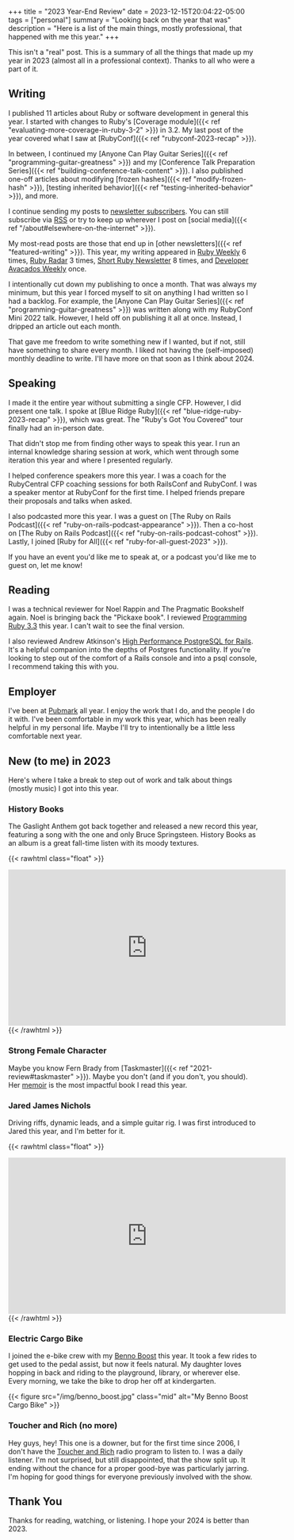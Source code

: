+++
title = "2023 Year-End Review"
date = 2023-12-15T20:04:22-05:00
tags = ["personal"]
summary = "Looking back on the year that was"
description = "Here is a list of the main things, mostly professional, that happened with me this year."
+++

This isn't a "real" post. This is a summary of all the things that made up my year in 2023 (almost all in a professional context). Thanks to all who were a part of it.

## Writing

I published 11 articles about Ruby or software development in general this year. I started with changes to Ruby's [Coverage module]({{< ref "evaluating-more-coverage-in-ruby-3-2" >}}) in 3.2. My last post of the year covered what I saw at [RubyConf]({{< ref "rubyconf-2023-recap" >}}).

In between, I continued my [Anyone Can Play Guitar Series]({{< ref "programming-guitar-greatness" >}}) and my [Conference Talk Preparation Series]({{< ref "building-conference-talk-content" >}}). I also published one-off articles about modifying [frozen hashes]({{< ref "modify-frozen-hash" >}}), [testing inherited behavior]({{< ref "testing-inherited-behavior" >}}), and more.

I continue sending my posts to [newsletter
subscribers](https://newsletter.kevinjmurphy.com/). You can still subscribe via [RSS](https://kevinjmurphy.com/index.xml) or try to keep up wherever I post on [social media]({{< ref "/about#elsewhere-on-the-internet" >}}).

My most-read posts are those that end up in [other newsletters]({{< ref "featured-writing" >}}). This year, my writing appeared in [Ruby Weekly](https://rubyweekly.com/) 6 times, [Ruby Radar](https://rubyradar.dev/) 3 times, [Short Ruby Newsletter](https://newsletter.shortruby.com/) 8 times, and [Developer Avacados Weekly](https://tinyletter.com/developeravocados/) once.

I intentionally cut down my publishing to once a month. That was always my minimum, but this year I forced myself to sit on anything I had written so I had a backlog. For example, the [Anyone Can Play Guitar Series]({{< ref "programming-guitar-greatness" >}}) was written along with my RubyConf Mini 2022 talk. However, I held off on publishing it all at once. Instead, I dripped an article out each month.

That gave me freedom to write something new if I wanted, but if not, still have something to share every month. I liked not having the (self-imposed) monthly deadline to write. I'll have more on that soon as I think about 2024.

## Speaking

I made it the entire year without submitting a single CFP. However, I did present one talk. I spoke at [Blue Ridge Ruby]({{< ref "blue-ridge-ruby-2023-recap" >}}), which was great. The "Ruby's Got You Covered" tour finally had an in-person date.

That didn't stop me from finding other ways to speak this year. I run an internal knowledge sharing session at work, which went through some iteration this year and where I presented regularly.

I helped conference speakers more this year. I was a coach for the RubyCentral CFP coaching sessions for both RailsConf and RubyConf. I was a speaker mentor at RubyConf for the first time. I helped friends prepare their proposals and talks when asked.

I also podcasted more this year. I was a guest on [The Ruby on Rails Podcast]({{< ref "ruby-on-rails-podcast-appearance" >}}). Then a co-host on [The Ruby on Rails Podcast]({{< ref "ruby-on-rails-podcast-cohost" >}}). Lastly, I joined [Ruby for All]({{< ref "ruby-for-all-guest-2023" >}}).

If you have an event you'd like me to speak at, or a podcast you'd like me to guest on, let me know!

## Reading

I was a technical reviewer for Noel Rappin and The Pragmatic Bookshelf again. Noel is bringing back the "Pickaxe book". I reviewed [Programming Ruby 3.3](https://pragprog.com/titles/ruby5/programming-ruby-3-3-5th-edition/) this year. I can't wait to see the final version.

I also reviewed Andrew Atkinson's [High Performance PostgreSQL for Rails](https://pragprog.com/titles/aapsql/high-performance-postgresql-for-rails/). It's a helpful companion into the depths of Postgres functionality. If you're looking to step out of the comfort of a Rails console and into a psql console, I recommend taking this with you.

## Employer

I've been at [Pubmark](https://www.pubmark.com/) all year. I enjoy the work that I do, and the people I do it with. I've been comfortable in my work this year, which has been really helpful in my personal life. Maybe I'll try to intentionally be a little less comfortable next year.

## New (to me) in 2023

Here's where I take a break to step out of work and talk about things (mostly music) I got into this year.

### History Books

The Gaslight Anthem got back together and released a new record this year, featuring a song with the one and only Bruce Springsteen. History Books as an album is a great fall-time listen with its moody textures.

{{< rawhtml class="float" >}}
<iframe width="560" height="315" src="https://www.youtube.com/embed/mXs1n2bL0oE?si=Dds7Lr1y_c3KFOEO" title="YouTube video player" frameborder="0" allow="accelerometer; autoplay; clipboard-write; encrypted-media; gyroscope; picture-in-picture; web-share" allowfullscreen></iframe>
{{< /rawhtml >}}

### Strong Female Character

Maybe you know Fern Brady from [Taskmaster]({{< ref "2021-review#taskmaster" >}}). Maybe you don't (and if you don't, you should). Her [memoir](https://www.bookbub.com/books/strong-female-character-by-fern-brady-2023-04-24) is the most impactful book I read this year.

### Jared James Nichols

Driving riffs, dynamic leads, and a simple guitar rig. I was first introduced to Jared this year, and I'm better for it.

{{< rawhtml class="float" >}}
<iframe width="560" height="315" src="https://www.youtube.com/embed/zNE4P_sW_Gw?si=l8pQqmI-qzjGq8nv" title="YouTube video player" frameborder="0" allow="accelerometer; autoplay; clipboard-write; encrypted-media; gyroscope; picture-in-picture; web-share" allowfullscreen></iframe>
{{< /rawhtml >}}

### Electric Cargo Bike

I joined the e-bike crew with my [Benno Boost](https://bennobikes.com/e-bikes/boost/) this year. It took a few rides to get used to the pedal assist, but now it feels natural. My daughter loves hopping in back and riding to the playground, library, or wherever else. Every morning, we take the bike to drop her off at kindergarten.

{{< figure src="/img/benno_boost.jpg" class="mid" alt="My Benno Boost Cargo Bike" >}}

### Toucher and Rich (no more)

Hey guys, hey! This one is a downer, but for the first time since 2006, I don't have the [Toucher and Rich](https://985thesportshub.com/shows/toucher-rich/) radio program to listen to. I was a daily listener. I'm not surprised, but still disappointed, that the show split up. It ending without the chance for a proper good-bye was particularly jarring. I'm hoping for good things for everyone previously involved with the show.

## Thank You

Thanks for reading, watching, or listening. I hope your 2024 is better than 2023.
